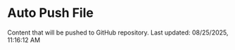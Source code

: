 # Auto Push File

Content that will be pushed to GitHub repository.
Last updated: 08/25/2025, 11:16:12 AM